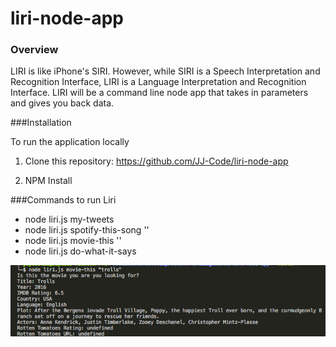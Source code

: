 # liri-node-app


### Overview
LIRI is like iPhone's SIRI. However, while SIRI is a Speech Interpretation and Recognition Interface, LIRI is a Language Interpretation and Recognition Interface. LIRI will be a command line node app that takes in parameters and gives you back data.

###Installation

To run the application locally

1) Clone this repository: https://github.com/JJ-Code/liri-node-app

2) NPM Install

###Commands to run Liri
* node liri.js my-tweets
* node liri.js spotify-this-song '<song name here>'
* node liri.js movie-this '<movie name here>'
* node liri.js do-what-it-says 

![Liri](liri-pic.png?raw=true)